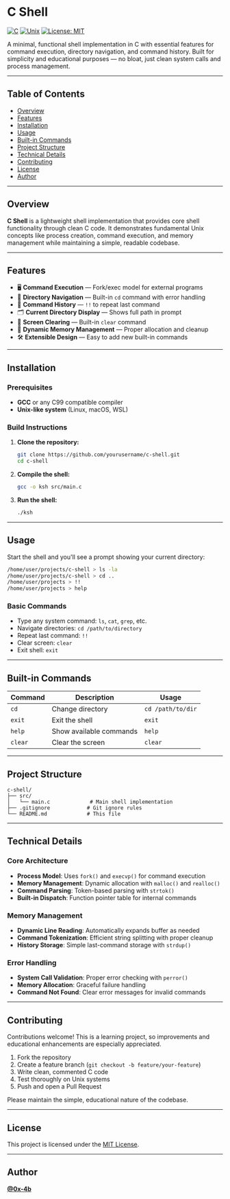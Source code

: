 # C Shell

[![C](https://img.shields.io/badge/C-99%2B-blue.svg)](https://en.cppreference.com/)
[![Unix](https://img.shields.io/badge/Unix-Compatible-green.svg)](https://en.wikipedia.org/wiki/Unix)
[![License: MIT](https://img.shields.io/badge/License-MIT-yellow.svg)](LICENSE)

A minimal, functional shell implementation in C with essential features for command execution, directory navigation, and command history. Built for simplicity and educational purposes — no bloat, just clean system calls and process management.

---

## Table of Contents

- [Overview](#overview)
- [Features](#features)
- [Installation](#installation)
- [Usage](#usage)
- [Built-in Commands](#built-in-commands)
- [Project Structure](#project-structure)
- [Technical Details](#technical-details)
- [Contributing](#contributing)
- [License](#license)
- [Author](#author)

---

## Overview

**C Shell** is a lightweight shell implementation that provides core shell functionality through clean C code. It demonstrates fundamental Unix concepts like process creation, command execution, and memory management while maintaining a simple, readable codebase.

---

## Features

- 🖥️ **Command Execution** — Fork/exec model for external programs
- 📂 **Directory Navigation** — Built-in `cd` command with error handling
- 📝 **Command History** — `!!` to repeat last command
- 🗂️ **Current Directory Display** — Shows full path in prompt
- 🧹 **Screen Clearing** — Built-in `clear` command
- 💾 **Dynamic Memory Management** — Proper allocation and cleanup
- 🛠️ **Extensible Design** — Easy to add new built-in commands

---

## Installation

### Prerequisites
- **GCC** or any C99 compatible compiler
- **Unix-like system** (Linux, macOS, WSL)

### Build Instructions
1. **Clone the repository:**
   ```bash
   git clone https://github.com/yourusername/c-shell.git
   cd c-shell
   ```

2. **Compile the shell:**
   ```bash
   gcc -o ksh src/main.c
   ```

3. **Run the shell:**
   ```bash
   ./ksh
   ```

---

## Usage

Start the shell and you'll see a prompt showing your current directory:

```bash
/home/user/projects/c-shell > ls -la
/home/user/projects/c-shell > cd ..
/home/user/projects > !!
/home/user/projects > help
```

### Basic Commands
- Type any system command: `ls`, `cat`, `grep`, etc.
- Navigate directories: `cd /path/to/directory`
- Repeat last command: `!!`
- Clear screen: `clear`
- Exit shell: `exit`

---

## Built-in Commands

| Command | Description | Usage |
|---------|-------------|-------|
| `cd` | Change directory | `cd /path/to/dir` |
| `exit` | Exit the shell | `exit` |
| `help` | Show available commands | `help` |
| `clear` | Clear the screen | `clear` |

---

## Project Structure

```
c-shell/
├── src/
│   └── main.c             # Main shell implementation
├── .gitignore            # Git ignore rules
└── README.md             # This file
```

---

## Technical Details

### Core Architecture
- **Process Model**: Uses `fork()` and `execvp()` for command execution
- **Memory Management**: Dynamic allocation with `malloc()` and `realloc()`
- **Command Parsing**: Token-based parsing with `strtok()`
- **Built-in Dispatch**: Function pointer table for internal commands

### Memory Management
- **Dynamic Line Reading**: Automatically expands buffer as needed
- **Command Tokenization**: Efficient string splitting with proper cleanup
- **History Storage**: Simple last-command storage with `strdup()`

### Error Handling
- **System Call Validation**: Proper error checking with `perror()`
- **Memory Allocation**: Graceful failure handling
- **Command Not Found**: Clear error messages for invalid commands

---

## Contributing

Contributions welcome! This is a learning project, so improvements and educational enhancements are especially appreciated.

1. Fork the repository
2. Create a feature branch (`git checkout -b feature/your-feature`)
3. Write clean, commented C code
4. Test thoroughly on Unix systems
5. Push and open a Pull Request

Please maintain the simple, educational nature of the codebase.

---

## License

This project is licensed under the [MIT License](LICENSE).

---

## Author

**[@0x-4b](https://github.com/0x-4b)**
